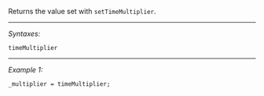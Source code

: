 Returns the value set with `setTimeMultiplier`.


---
*Syntaxes:*

`timeMultiplier`

---
*Example 1:*

```sqf
_multiplier = timeMultiplier;
```